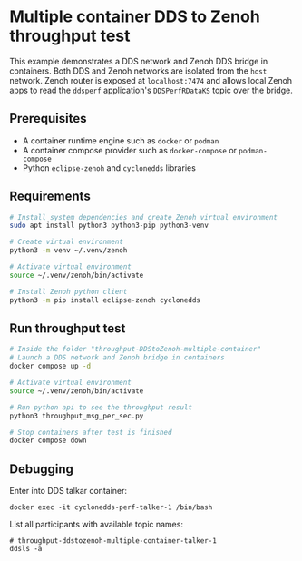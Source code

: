
# Multiple container DDS to Zenoh throughput test


This example demonstrates a DDS network and Zenoh DDS bridge in containers. Both DDS and Zenoh networks are isolated from the `host` network. Zenoh router is exposed at `localhost:7474` and allows local Zenoh apps to read the `ddsperf` application's `DDSPerfRDataKS` topic over the bridge.

## Prerequisites

- A container runtime engine such as `docker` or `podman`
- A container compose provider such as `docker-compose` or `podman-compose`
- Python `eclipse-zenoh` and `cyclonedds` libraries


## Requirements
```sh
# Install system dependencies and create Zenoh virtual environment
sudo apt install python3 python3-pip python3-venv

# Create virtual environment
python3 -m venv ~/.venv/zenoh

# Activate virtual environment
source ~/.venv/zenoh/bin/activate

# Install Zenoh python client
python3 -m pip install eclipse-zenoh cyclonedds
```
## Run throughput test

```sh
# Inside the folder "throughput-DDStoZenoh-multiple-container"
# Launch a DDS network and Zenoh bridge in containers 
docker compose up -d

# Activate virtual environment
source ~/.venv/zenoh/bin/activate

# Run python api to see the throughput result
python3 throughput_msg_per_sec.py

# Stop containers after test is finished
docker compose down
```

## Debugging

Enter into DDS talkar container:
```shell
docker exec -it cyclonedds-perf-talker-1 /bin/bash
```

List all participants with available topic names:
```shell
# throughput-ddstozenoh-multiple-container-talker-1
ddsls -a
```
